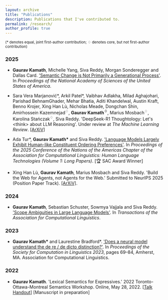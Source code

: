 ```yaml
---
layout: archive
title: "Publications"
description: Publications that I've contributed to.
permalink: /research/
author_profile: true
---
```

<small>(* denotes equal, joint first-author contribution; &#9826; denotes core, but not first-author contribution)</small>

### 2025
- <b>Gaurav Kamath</b>, Michelle Yang, Siva Reddy, Morgan Sonderegger and Dallas Card. <a href="https://www.pnas.org/doi/10.1073/pnas.2426815122">'Semantic Change is Not Primarily a Generational Process'</a>. In <i>Proceedings of the National Academy of Sciences of the United States of America</i>.

- Sara Vera Marjanović\*, Arkil Patel\*, Vaibhav Adlakha, Milad Aghajohari, Parishad BehnamGhader, Mehar Bhatia, Aditi Khandelwal, Austin Kraft, Benno Krojer, Xing Han Lù, Nicholas Meade, Dongchan Shin, Amirhossein Kazemnejad<sup>&#9826;</sup>, <b>Gaurav Kamath<sup>&#9826;</sup></b>, Marius Mosbach<sup>&#9826;</sup>, Karolina Stańczak<sup>&#9826;</sup>, Siva Reddy. 'DeepSeek-R1 Thoughtology: Let's &lt;think&gt; about LLM Reasoning'. Under review at <i>The Machine Learning Review</i>. <a href="https://arxiv.org/pdf/2504.07128">\[ArXiV\]</a>

- Ada Tur\*, <b>Gaurav Kamath\*</b> and Siva Reddy. <a href="https://aclanthology.org/2025.naacl-long.126/">'Language Models Largely Exhibit Human-like Constituent Ordering Preferences'</a>. In <i>Proceedings of the 2025 Conference of the Nations of the Americas Chapter of the Association for Computational Linguistics: Human Language Technologies (Volume 1: Long Papers)</i>. \[🏆 SAC Award Winner\]

- Xing Han Lù, <b>Gaurav Kamath</b>, Marius Mosbach and Siva Reddy. 'Build the Web for Agents, not Agents for the Web.' Submitted to NeurIPS 2025 (Position Paper Track). <a href="https://arxiv.org/pdf/2506.10953?">\[ArXiV\]</a>.

### 2024
- <b>Gaurav Kamath</b>, Sebastian Schuster, Sowmya Vajjala and Siva Reddy. <a href="https://direct.mit.edu/tacl/article/doi/10.1162/tacl_a_00670/121540/Scope-Ambiguities-in-Large-Language-Models"> 'Scope Ambiguities in Large Language Models'</a>. In <i>Transactions of the Association for Computational Linguistics</i>.

### 2023
- <b>Gaurav Kamath\*</b> and Laurestine Bradford\*. <a href="https://aclanthology.org/2023.scil-1.6/"> 'Does a neural model understand the de re / de dicto distinction?'</a>. In <i>Proceedings of the Society for Computation in Linguistics 2023</i>, pages 69–84, Amherst, MA. Association for Computational Linguistics.

### 2022
- <b>Gaurav Kamath</b>. 'Lexical Semantics for Expressives.' 2022 Toronto-Ottawa-Montreal Semantics Workshop. Online, May 28, 2022. [<a href="http://grvkamath.github.io/files/TOM_14_Handout.pdf">Talk Handout</a>] [Manuscript in preparation]